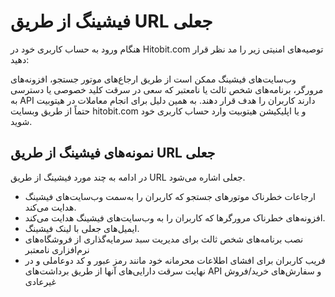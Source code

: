 #   فیشینگ از طریق URL  جعلی 

 هنگام ورود به حساب کاربری خود در Hitobit.com توصیه‌های امنیتی زیر را مد نظر قرار دهید:

وب‌سایت‌های فیشینگ ممکن است از طریق ارجاع‌های موتور جستجو، افزونه‌های مرورگر، برنامه‌های شخص ثالث یا نامعتبر که سعی در سرقت کلید خصوصی یا دسترسی به API  دارند کاربران را هدف قرار دهند.
به همین دلیل برای انجام معاملات در هیتوبیت حتماً از طریق وبسایت hitobit.com  و یا اپلیکیشن هیتوبیت وارد حساب کاربری خود شوید.

##  نمونه‌های فیشینگ از طریق URL جعلی 
در ادامه به چند مورد فیشینگ از طریق URL‌ جعلی اشاره می‌شود.
-	ارجاعات خطرناک موتورهای جستجو که کاربران را به‌سمت وب‌سایت‌های فیشینگ هدایت می‌کند.
-	افزونه‌های خطرناک مرورگرها که کاربران را به وب‌سایت‌های فیشینگ هدایت می‌کند.
-	ایمیل‌های جعلی با لینک فیشینگ.
-	نصب برنامه‌های شخص ثالث برای مدیریت سبد سرمایه‌گذاری از فروشگاه‌های نرم‌افزاری نامعتبر
-	فریب کاربران برای افشای اطلاعات محرمانه خود مانند رمز عبور و کد دوعاملی و در نهایت سرقت دارایی‌های آنها از طریق برداشت‌های API و سفارش‌های خرید/فروش غیرعادی 
